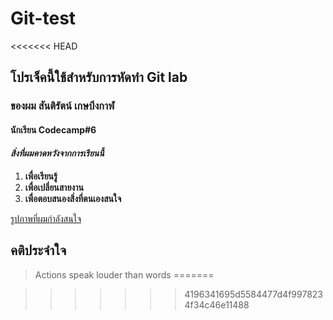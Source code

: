 # Git-test
<<<<<<< HEAD
## โปรเจ็คนี้ใช้สำหรับการหัดทำ Git lab
### ของผม สันติรัตน์ เกษบึงกาฬ
#### นักเรียน Codecamp#6
#### *สิ่งที่ผมคาดหวังจากการเรียนนี้*
1. **เพื่อเรียนรู้**
2. **เพื่อเปลี่ยนสายงาน**
3. **เพื่อตอบสนองสิ่งที่ตนเองสนใจ**



[รูปภาพที่ผมกำลังสนใจ](https://images.newscientist.com/wp-content/uploads/2019/04/08111018/screenshot-2019-04-08-10.24.34.jpg)

## คติประจำใจ

> Actions speak louder than words
=======

>>>>>>> 4196341695d5584477d4f9978234f34c46e11488
